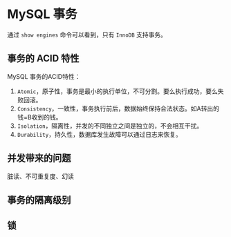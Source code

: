 # MySQL 事务

通过 `show engines` 命令可以看到，只有 `InnoDB` 支持事务。

## 事务的 ACID 特性

MySQL 事务的ACID特性：
1. `Atomic`，原子性，事务是最小的执行单位，不可分割。要么执行成功，要么失败回滚。
2. `Consistency`，一致性，事务执行前后，数据始终保持合法状态。如A转出的钱=B收到的钱。
3. `Isolation`，隔离性，并发的不同独立之间是独立的，不会相互干扰。
4. `Durability`，持久性，数据库发生故障可以通过日志来恢复。

## 并发带来的问题

脏读、不可重复度、幻读

## 事务的隔离级别

## 锁